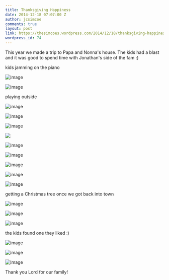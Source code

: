 ```yaml
---
title: Thanksgiving Happiness
date: 2014-12-18 07:07:00 Z
author: jcsimcoe
comments: true
layout: post
link: https://thesimcoes.wordpress.com/2014/12/18/thanksgiving-happiness/
wordpress_id: 74
---
```


This year we made a trip to Papa and Nonna's house. The kids had a blast and it was good to spend time with Jonathan's side of the fam :)




kids jamming on the piano




![image](/public/assets/3dd08ea1e28e1f31b5dd90e5f30b04e0/tumblr_inline_ngrnc3anEe1qb8l8q.jpg)




![image](/public/assets/9d135c0d81a394bf7dbf7e4473196059/tumblr_inline_ngrncc1TPb1qb8l8q.jpg)




playing outside




![image](/public/assets/3f7f2e39857a565d0a8cceb2e1f8ecc4/tumblr_inline_ngrncpL53S1qb8l8q.jpg)




![image](/public/assets/a6cfe153d6c4c3a16188a3a4d6501e19/tumblr_inline_ngrnd7kzRX1qb8l8q.jpg)




![image](/public/assets/79cbdea7a993349731074c8e07ab8015/tumblr_inline_ngrndjMS7q1qb8l8q.jpg)




![](/public/assets/351527d2df58ae0b4ee4770474cc45f7/tumblr_inline_ngrpqozEib1qb8l8q.jpg)





![image](/public/assets/46bc0c0b3a90896ff7b1be2ee4a6fc8f/tumblr_inline_ngrndu5mtE1qb8l8q.jpg)




![image](/public/assets/ac1643c6d4f9eb47faaa5a7a937ac9c1/tumblr_inline_ngrne5mOrV1qb8l8q.jpg)




![image](/public/assets/e994403398599f01ab2a55628dab53e4/tumblr_inline_ngrneik7aZ1qb8l8q.jpg)




![image](/public/assets/5c7cfc4335c84f3e7f4b0d1d37b1aa14/tumblr_inline_ngrnevOXmN1qb8l8q.jpg)




![image](/public/assets/bd77e207e60f9b550f3e551074e9bb15/tumblr_inline_ngrnfa8rmn1qb8l8q.jpg)




getting a Christmas tree once we got back into town




![image](/public/assets/d03acb78ced1a73058c079ded605e7c2/tumblr_inline_ngrnfkY0tH1qb8l8q.jpg)




![image](/public/assets/fc13bac6f02874f0aa578d3335f27d5d/tumblr_inline_ngrnftnyiP1qb8l8q.jpg)




![image](/public/assets/8b59f8c14c3cfef1c935ebc4485f34c3/tumblr_inline_ngrng3aHzG1qb8l8q.jpg)




the kids found one they liked :)




![image](/public/assets/b0d315f411f857dc51a7c6b2049a63f9/tumblr_inline_ngrngeLju81qb8l8q.jpg)




![image](/public/assets/c79e8f851c6b8d877644bf99c3867904/tumblr_inline_ngrngmGmVJ1qb8l8q.jpg)




![image](/public/assets/44c059a4debd94abdf9ad6d4f51cc092/tumblr_inline_ngrngwVQJa1qb8l8q.jpg)








Thank you Lord for our family!
